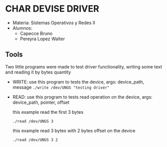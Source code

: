 # CHAR DEVISE DRIVER
* Materia: Sistemas Operativos y Redes II
* Alumnos: 
  - Capecce Bruno
  - Pereyra Lopez Walter
  
## Tools
Two little programs were made to test driver functionality, writing some text and reading it by bytes quantity
* WRITE: use this program to tests the device, args: device_path, message
  ``./write /dev/UNGS "testing driver"``

  
* READ: use this program to tests read operation on the device, args: device_path, pointer, offset

  this example read the first 3 bytes
  
  ``./read /dev/UNGS 3``
  
  this example read 3 bytes with 2 bytes offset on the device
  
  ``./read /dev/UNGS 3 2``
  
  
  

